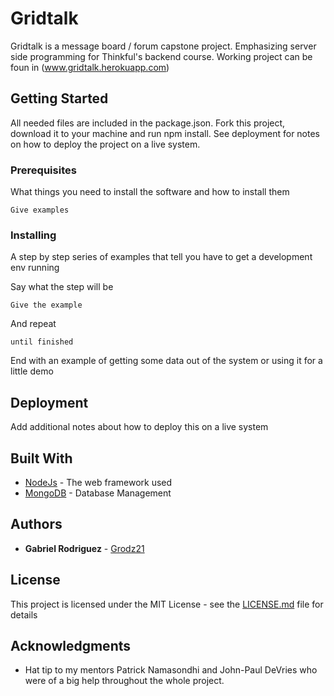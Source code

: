 # Gridtalk

Gridtalk is a message board / forum capstone project. Emphasizing server side programming for Thinkful's backend course.
Working project can be foun in (www.gridtalk.herokuapp.com)

## Getting Started

All needed files are included in the package.json.  Fork this project, download it to your machine and run npm install. See deployment for notes on how to deploy the project on a live system.

### Prerequisites

What things you need to install the software and how to install them

```
Give examples
```

### Installing

A step by step series of examples that tell you have to get a development env running

Say what the step will be

```
Give the example
```

And repeat

```
until finished
```

End with an example of getting some data out of the system or using it for a little demo

## Deployment

Add additional notes about how to deploy this on a live system

## Built With

* [NodeJs](https://nodejs.org/en/) - The web framework used
* [MongoDB](https://www.mongodb.com/) - Database Management

## Authors

* **Gabriel Rodriguez** - [Grodz21](https://github.com/grodz21)

## License

This project is licensed under the MIT License - see the [LICENSE.md](LICENSE.md) file for details

## Acknowledgments

* Hat tip to my mentors Patrick Namasondhi and John-Paul DeVries who were of a big help throughout the whole project. 

